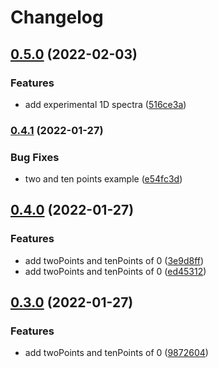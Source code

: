 # Changelog

## [0.5.0](https://www.github.com/cheminfo/nmr-xy-testdata/compare/v0.4.1...v0.5.0) (2022-02-03)


### Features

* add experimental 1D spectra ([516ce3a](https://www.github.com/cheminfo/nmr-xy-testdata/commit/516ce3a497f0ed1df50dadbf3183fd4021294871))

### [0.4.1](https://www.github.com/cheminfo/nmr-xy-testdata/compare/v0.4.0...v0.4.1) (2022-01-27)


### Bug Fixes

* two and ten points example ([e54fc3d](https://www.github.com/cheminfo/nmr-xy-testdata/commit/e54fc3dc873b5a15d21bbbca39b56d9ec10f9407))

## [0.4.0](https://www.github.com/cheminfo/nmr-xy-testdata/compare/v0.3.0...v0.4.0) (2022-01-27)


### Features

* add twoPoints and tenPoints of 0 ([3e9d8ff](https://www.github.com/cheminfo/nmr-xy-testdata/commit/3e9d8ff00de28f38f054b58a7c00b7d437648790))
* add twoPoints and tenPoints of 0 ([ed45312](https://www.github.com/cheminfo/nmr-xy-testdata/commit/ed45312a0ca889fee66a26cef6fa7dc9328709b1))

## [0.3.0](https://www.github.com/cheminfo/nmr-xy-testdata/compare/v0.2.1...v0.3.0) (2022-01-27)


### Features

* add twoPoints and tenPoints of 0 ([9872604](https://www.github.com/cheminfo/nmr-xy-testdata/commit/987260405e90559992385d51806e0053767e8d16))
